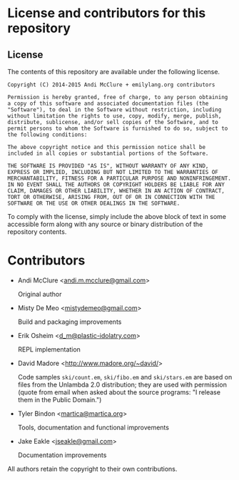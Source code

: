 # License and contributors for this repository

## License

The contents of this repository are available under the following license.

    Copyright (C) 2014-2015 Andi McClure + emilylang.org contributors

    Permission is hereby granted, free of charge, to any person obtaining a copy of this software and associated documentation files (the "Software"), to deal in the Software without restriction, including without limitation the rights to use, copy, modify, merge, publish, distribute, sublicense, and/or sell copies of the Software, and to permit persons to whom the Software is furnished to do so, subject to the following conditions:

    The above copyright notice and this permission notice shall be included in all copies or substantial portions of the Software.

    THE SOFTWARE IS PROVIDED "AS IS", WITHOUT WARRANTY OF ANY KIND, EXPRESS OR IMPLIED, INCLUDING BUT NOT LIMITED TO THE WARRANTIES OF MERCHANTABILITY, FITNESS FOR A PARTICULAR PURPOSE AND NONINFRINGEMENT. IN NO EVENT SHALL THE AUTHORS OR COPYRIGHT HOLDERS BE LIABLE FOR ANY CLAIM, DAMAGES OR OTHER LIABILITY, WHETHER IN AN ACTION OF CONTRACT, TORT OR OTHERWISE, ARISING FROM, OUT OF OR IN CONNECTION WITH THE SOFTWARE OR THE USE OR OTHER DEALINGS IN THE SOFTWARE.

To comply with the license, simply include the above block of text in some accessible form along with any source or binary distribution of the repository contents.

# Contributors

* Andi McClure <<andi.m.mcclure@gmail.com>>

    Original author

* Misty De Meo <<mistydemeo@gmail.com>>

    Build and packaging improvements

* Erik Osheim <<d_m@plastic-idolatry.com>>

	REPL implementation

* David Madore <<http://www.madore.org/~david/>>

    Code samples `ski/count.em`, `ski/fibo.em` and `ski/stars.em` are based on files from the Unlambda 2.0 distribution; they are used with permission (quote from email when asked about the source programs: "I release them in the Public Domain.")

* Tyler Bindon <<martica@martica.org>>

    Tools, documentation and functional improvements

* Jake Eakle <<jseakle@gmail.com>>

    Documentation improvements

All authors retain the copyright to their own contributions.